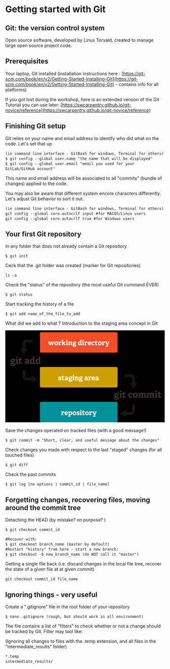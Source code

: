 # Getting started with Git

## Git: the version control system

Open source software, developed by Linus Torvald, created to manage large open source project code.

## Prerequisites

Your laptop, Git installed \(installation instructions here : [https://git-scm.com/book/en/v2/Getting-Started-Installing-Git](https://git-scm.com/book/en/v2/Getting-Started-Installing-Git) - contains info for all platforms\)

If you got lost during the workshop, here is an extended version of the Git Tutorial you can use later: [https://swcarpentry.github.io/git-novice/reference](https://swcarpentry.github.io/git-novice/reference) 

## Finishing Git setup

Git relies on your name and email address to identify who did what on the code. Let's set that up

```text
(in command line interface - GitBash for windows, Terminal for others)
$ git config --global user.name "the name that will be displayed"
$ git config --global user.email "email you used for your GitLab/GitHub account"

```

This name and email address will be associated to all "commits" \(bundle of changes\) applied to the code.

You may also be aware that different system encore characters differently. Let's adjust Git behavior to sort it out.

```text
(in command line interface - GitBash for windows, Terminal for others)
git config --global core.autocrlf input #for MACOS/Linux users
git config --global core.autocrlf true #for Windows users
```

##  Your first Git repository

In any folder that does not already contain a Git repository

```text
$ git init
```

Ceck that the .git folder was created \(marker for Git repositories\)

```text
ls -a
```

Check the "status" of the repository \(the most useful Git command EVER\)

```text
$ git status
```

Start tracking the history of a file

```text
$ git add name_of_the_file_to_add
```

What did we add to what ? Introduction to the staging area concept in Git

![Overview of Git workflow: from working directory to repository, through staging.](../.gitbook/assets/image.png)

Save the changes operated on tracked files \(with a good message!\)

```text
$ git commit -m "Short, clear, and useful message about the changes"
```

Check changes you made with respect to the last "staged" changes \(for all touched files\)

```text
$ git diff
```

Check the past commits

```text
$ git log [no options | commit_id | file_name]
```

## Forgetting changes, recovering files, moving around the commit tree

Detaching the HEAD \(by mistake? on purpose? \)

```text
$ git checkout commit_id
```

```text
#Recover with:
$ git checkout branch_name (master by default)
#Restart "history" from here - start a new branch:
$ git checkout -b new_branch_name (do NOT call it "master")
```

Getting a single file back \(i.e. discard changes in the local file tree, recover the state of a given file at at given commit\)

```text
git checkout commit_id file_name
```

## Ignoring things - very useful

Create a ".gitignore" file in the root folder of your repository

```text
$ nano .gitignore (rough, but should work in all environment)
```

The file contains a list of "filters" to check whether or not a change should be tracked by Git. Filter may tool like:

\(Ignoring all changes to files with the .temp extension, and all files in the "intermediate\_results" folder\)

```text
*.temp
intermediate_results/
```



